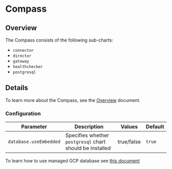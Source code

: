 # Compass

## Overview

The Compass consists of the following sub-charts:

- `connector` 
- `director` 
- `gateway` 
- `healthchecker`
- `postgresql`

## Details

To learn more about the Compass, see the [Overview](https://github.com/kyma-incubator/compass#overview) document.

### Configuration

| Parameter | Description | Values | Default |
| --- | --- | --- | --- |
| `database.useEmbedded` | Specifies whether `postgresql` chart should be installed | true/false | `true` |

To learn how to use managed GCP database see [this document](https://github.com/kyma-incubator/compass/blob/master/docs/configure-managed-gcp-postgresql.md)